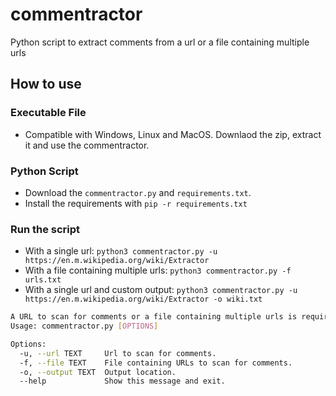 # commentractor
Python script to extract comments from a url or a file containing multiple urls

## How to use
### Executable File
- Compatible with Windows, Linux and MacOS. Downlaod the zip, extract it and use the commentractor.
### Python Script
- Download the `commentractor.py` and `requirements.txt`.
- Install the requirements with `pip -r requirements.txt`
### Run the script 
  - With a single url: `python3 commentractor.py -u https://en.m.wikipedia.org/wiki/Extractor`
  - With a file containing multiple urls: `python3 commentractor.py -f urls.txt`
  - With a single url and custom output: `python3 commentractor.py -u https://en.m.wikipedia.org/wiki/Extractor -o wiki.txt`

```sh
A URL to scan for comments or a file containing multiple urls is required.
Usage: commentractor.py [OPTIONS]

Options:
  -u, --url TEXT     Url to scan for comments.
  -f, --file TEXT    File containing URLs to scan for comments.
  -o, --output TEXT  Output location.
  --help             Show this message and exit.
```
